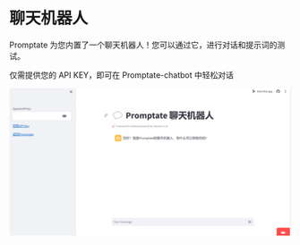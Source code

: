# 聊天机器人

Promptate 为您内置了一个聊天机器人！您可以通过它，进行对话和提示词的测试。

仅需提供您的 API KEY，即可在 Promptate-chatbot 中轻松对话

![promptate-chatbot](image-1.png)